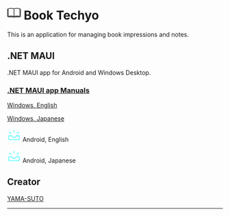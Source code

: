 # ![icon](./note.png) **Book Techyo**

This is an application for managing book impressions and notes.

<!-- 画像は、TamaKumaMy\scripts\resize_images.pyでリサイズする 0.5 -->
<!-- 画像は、.\scripts\resize_images.pyでリサイズする 0.5 -->

## .NET MAUI

.NET MAUI app for Android and Windows Desktop.

### [.NET MAUI app Manuals](./maui/maui_windows.md)

[Windows, English](./maui/en-US/windows/maui.md)

[Windows, Japanese](./maui/ja-JP/windows/maui.md)

![construction](./maui/common/images/upcoming_32dp_75FBFD_FILL0_wght400_GRAD0_opsz40.png) Android, English

![construction](./maui/common/images/upcoming_32dp_75FBFD_FILL0_wght400_GRAD0_opsz40.png) Android, Japanese

<!-- 
[Android, Japanese](./maui/ja-JP/android/maui.md)

[Android, English](./maui/en-US/android/maui.md) 
-->

<!-- 
## WPF ... private application

WPF app for Windows Desktop.

### WPF app Manuals

[Japanese](./wpf/ja-JP/wpf.ja-JP.md)

[English](./wpf/en-US/wpf.en-US.md) 
-->

## Creator

[YAMA-SUTO](https://github.com/yamasuto)

---
